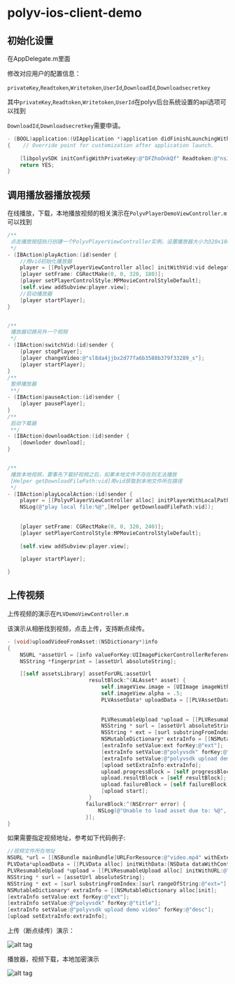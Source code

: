 polyv-ios-client-demo
=====================

初始化设置
--
在AppDelegate.m里面

修改对应用户的配置信息：

`privateKey`,`Readtoken`,`Writetoken`,`UserId`,`DownloadId`,`Downloadsecretkey`

其中`privateKey`,`Readtoken`,`Writetoken`,`UserId`在polyv后台系统设置的api选项可以找到

`DownloadId`,`Downloadsecretkey`需要申请。


```objective-c
- (BOOL)application:(UIApplication *)application didFinishLaunchingWithOptions:(NSDictionary *)launchOptions
{    // Override point for customization after application launch.
    
    [libpolyvSDK initConfigWithPrivateKey:@"DFZhoOnkQf" Readtoken:@"nsJ7ZgQMN0-QsVkscukWt-qLfodxoDFm" Writetoken:@"Y07Q4yopIVXN83n-MPoIlirBKmrMPJu0" UserId:@"sl8da4jjbx" DownloadId:@"testdownload" Downloadsecretkey:@"f24c67d9bc0940b69ad8c0ebd6341730"];
    return YES;
}

```

调用播放器播放视频 
--
在线播放，下载，本地播放视频的相关演示在`PolyvPlayerDemoViewController.m`可以找到

```objective-c
/**
 点击播放按钮执行创建一个PolyvPlayerViewController实例，设置播放器大小为320x180，位置在左上角0，0坐标
 */
- (IBAction)playAction:(id)sender {
    //用vid初始化播放器
    player = [[PolyvPlayerViewController alloc] initWithVid:vid delegate:self];
    [player setFrame: CGRectMake(0, 0, 320, 180)];
    [player setPlayerControlStyle:MPMovieControlStyleDefault];
    [self.view addSubview:player.view];
    //启动播放器
    [player startPlayer];
}


/**
 播放器切换另外一个视频
 */
- (IBAction)switchVid:(id)sender {
    [player stopPlayer];
    [player changeVideo:@"sl8da4jjbx2d77fa6b3588b379f33289_s"];
    [player startPlayer];
}
/**
 暂停播放器
 **/
- (IBAction)pauseAction:(id)sender {
    [player pausePlayer];
}
/**
 启动下载器
 **/
- (IBAction)downloadAction:(id)sender {
    [downloder download];
}


/**
 播放本地视频，要事先下载好视频之后，如果本地文件不存在则无法播放
 [Helper getDownloadFilePath:vid]用vid获取到本地文件所在路径
 */
- (IBAction)playLocalAction:(id)sender {
    player = [[PolyvPlayerViewController alloc] initPlayerWithLocalPath:[Helper getDownloadFilePath:vid] encoded:YES delegate:self];
    NSLog(@"play local file:%@",[Helper getDownloadFilePath:vid]);
    
    
    [player setFrame: CGRectMake(0, 0, 320, 240)];
    [player setPlayerControlStyle:MPMovieControlStyleDefault];
    
    [self.view addSubview:player.view];
    
    [player startPlayer];

}
```


上传视频
--

上传视频的演示在`PLVDemoViewController.m`

该演示从相册找到视频，点击上传，支持断点续传。
```objective-c
- (void)uploadVideoFromAsset:(NSDictionary*)info
{
    NSURL *assetUrl = [info valueForKey:UIImagePickerControllerReferenceURL];
    NSString *fingerprint = [assetUrl absoluteString];

    [[self assetsLibrary] assetForURL:assetUrl
                          resultBlock:^(ALAsset* asset) {
                              self.imageView.image = [UIImage imageWithCGImage:[asset thumbnail]];
                              self.imageView.alpha = .5;
                              PLVAssetData* uploadData = [[PLVAssetData alloc] initWithAsset:asset];
                             
                              
                              PLVResumableUpload *upload = [[PLVResumableUpload alloc] initWithURL:[self endpoint] data:uploadData fingerprint:fingerprint];
                              NSString * surl = [assetUrl absoluteString];
                              NSString * ext = [surl substringFromIndex:[surl rangeOfString:@"ext="].location + 4];
                              NSMutableDictionary* extraInfo = [[NSMutableDictionary alloc]init];
                              [extraInfo setValue:ext forKey:@"ext"];
                              [extraInfo setValue:@"polyvsdk" forKey:@"title"];
                              [extraInfo setValue:@"polyvsdk upload demo video" forKey:@"desc"];
                              [upload setExtraInfo:extraInfo];
                              upload.progressBlock = [self progressBlock];
                              upload.resultBlock = [self resultBlock];
                              upload.failureBlock = [self failureBlock];
                              [upload start];
                          }
                         failureBlock:^(NSError* error) {
                             NSLog(@"Unable to load asset due to: %@", error);
                         }];
}

```


如果需要指定视频地址，参考如下代码例子:
```objective-c
//视频文件所在地址
NSURL *url = [[NSBundle mainBundle]URLForResource:@"video.mp4" withExtension:nil]
PLVData*uploadData = [[PLVData alloc] initWithData:[NSData dataWithContentsOfURL:url]];
PLVResumableUpload *upload = [[PLVResumableUpload alloc] initWithURL:@"http://v.polyv.net:1080/files/" data:uploadData fingerprint:[url absoluteString]];
NSString * surl = [assetUrl absoluteString];
NSString * ext = [surl substringFromIndex:[surl rangeOfString:@"ext="].location + 4];
NSMutableDictionary* extraInfo = [[NSMutableDictionary alloc]init];
[extraInfo setValue:ext forKey:@"ext"];
[extraInfo setValue:@"polyvsdk" forKey:@"title"];
[extraInfo setValue:@"polyvsdk upload demo video" forKey:@"desc"];
[upload setExtraInfo:extraInfo];

```



上传（断点续传）演示：

![alt tag](https://cloud.githubusercontent.com/assets/3022663/3977402/5104140a-2838-11e4-8a68-93ac90772790.jpg)


播放器，视频下载，本地加密演示

![alt tag](https://cloud.githubusercontent.com/assets/3022663/3977407/5b9bcd72-2838-11e4-8a76-b97cc7d2451e.jpg)
